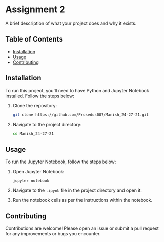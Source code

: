 # Assignment 2

A brief description of what your project does and why it exists.

## Table of Contents

- [Installation](#installation)
- [Usage](#usage)
- [Contributing](#contributing)

## Installation

To run this project, you'll need to have Python and Jupyter Notebook installed. Follow the steps below:

1. Clone the repository:
    ```bash
    git clone https://github.com/Prosedus007/Manish_24-27-21.git
    ```
   
2. Navigate to the project directory:
    ```bash
    cd Manish_24-27-21
    ```

## Usage

To run the Jupyter Notebook, follow the steps below:

1. Open Jupyter Notebook:
    ```bash
    jupyter notebook
    ```

2. Navigate to the `.ipynb` file in the project directory and open it.

3. Run the notebook cells as per the instructions within the notebook.

## Contributing

Contributions are welcome! Please open an issue or submit a pull request for any improvements or bugs you encounter.

